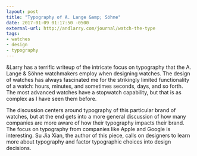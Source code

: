 ```yaml
---
layout: post
title: "Typography of A. Lange &amp; Söhne"
date: 2017-01-09 01:17:50 -0500
external-url: http://andlarry.com/journal/watch-the-type
tags:
- watches
- design
- typography
---
```


&Larry has a terrific writeup of the intricate focus on typography that the
A. Lange & Söhne watchmakers employ when designing watches. The design of
watches has always fascinated me for the strikingly limited functionality
of a watch: hours, minutes, and sometimes seconds, days, and so forth. The
most advanced watches have a stopwatch capability, but that is as complex
as I have seen them before.

The discussion centers around typography of this particular brand of
watches, but at the end gets into a more general discussion of how many
companies are more aware of how their typography impacts their brand. The
focus on typography from companies like Apple and Google is interesting. Su
Jia Xian, the author of this piece, calls on designers to learn more about
typography and factor typographic choices into design decisions.
